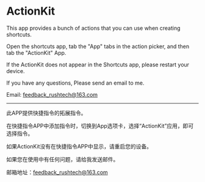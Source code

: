 # ActionKit

This app provides a bunch of actions that you can use when creating shortcuts.

Open the shortcuts app, tab the "App" tabs in the action picker, and then tab the "ActionKit" App.

If the ActionKit does not appear in the Shortcuts app, please restart your device.

If you have any questions, Please send an email to me.

Email: [feedback_rushtech@163.com](mailto:feedback_rushtech@163.com?subject=feedback)

---------

此APP提供快捷指令的拓展指令。

在快捷指令APP中添加指令时，切换到App选项卡，选择“ActionKit”应用，即可选择指令。

如果ActionKit没有在快捷指令APP中显示，请重启您的设备。

如果您在使用中有任何问题，请给我发送邮件。

邮箱地址：[feedback_rushtech@163.com](mailto:feedback_rushtech@163.com?subject=问题反馈)
